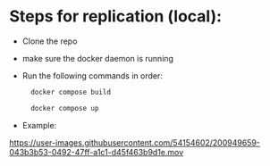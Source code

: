 # Steps for replication (local):
- Clone the repo
- make sure the docker daemon is running
- Run the following commands in order:
  ```bash
    docker compose build
  ```

  ```bash
    docker compose up
  ```
 - Example:
 

https://user-images.githubusercontent.com/54154602/200949659-043b3b53-0492-47ff-a1c1-d45f463b9d1e.mov


  
<br>
